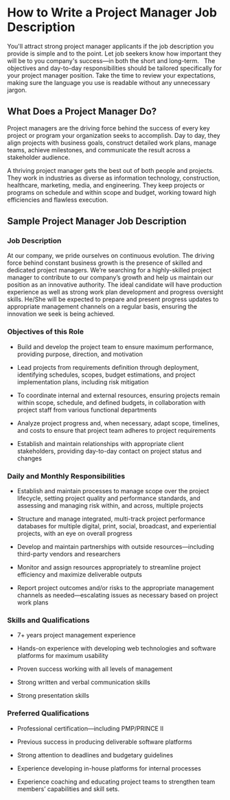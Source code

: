 # How to Write a Project Manager Job Description

You'll attract strong project manager applicants if the job description you provide is simple and to the point. Let job seekers know how important they will be to you company's success—in both the short and long-term.
 
The objectives and day-to-day responsibilities should be tailored specifically for your project manager position. Take the time to review your expectations, making sure the language you use is readable without any unnecessary jargon.
## What Does a Project Manager Do?

Project managers are the driving force behind the success of every key project or program your organization seeks to accomplish. Day to day, they align projects with business goals, construct detailed work plans, manage teams, achieve milestones, and communicate the result across a stakeholder audience.

A thriving project manager gets the best out of both people and projects. They work in industries as diverse as information technology, construction, healthcare, marketing, media, and engineering. They keep projects or programs on schedule and within scope and budget, working toward high efficiencies and flawless execution.  
## Sample Project Manager Job Description

### Job Description

At our company, we pride ourselves on continuous evolution. The driving force behind constant business growth is the presence of skilled and dedicated project managers. We’re searching for a highly-skilled project manager to contribute to our company’s growth and help us maintain our position as an innovative authority. The ideal candidate will have production experience as well as strong work plan development and progress oversight skills. He/She will be expected to prepare and present progress updates to appropriate management channels on a regular basis, ensuring the innovation we seek is being achieved.  

### Objectives of this Role

* Build and develop the project team to ensure maximum performance, providing purpose, direction, and motivation

* Lead projects from requirements definition through deployment, identifying schedules, scopes, budget estimations, and project implementation plans, including risk mitigation

* To coordinate internal and external resources, ensuring projects remain within scope, schedule, and defined budgets, in collaboration with project staff from various functional departments

* Analyze project progress and, when necessary, adapt scope, timelines, and costs to ensure that project team adheres to project requirements

* Establish and maintain relationships with appropriate client stakeholders, providing day-to-day contact on project status and changes

### Daily and Monthly Responsibilities

* Establish and maintain processes to manage scope over the project lifecycle, setting project quality and performance standards, and assessing and managing risk within, and across, multiple projects

* Structure and manage integrated, multi-track project performance databases for multiple digital, print, social, broadcast, and experiential projects, with an eye on overall progress

* Develop and maintain partnerships with outside resources—including third-party vendors and researchers

* Monitor and assign resources appropriately to streamline project efficiency and maximize deliverable outputs

* Report project outcomes and/or risks to the appropriate management channels as needed—escalating issues as necessary based on project work plans

### Skills and Qualifications

* 7+ years project management experience

* Hands-on experience with developing web technologies and software platforms for maximum usability

* Proven success working with all levels of management

* Strong written and verbal communication skills

* Strong presentation skills

### Preferred Qualifications

* Professional certification—including PMP/PRINCE II

* Previous success in producing deliverable software platforms

* Strong attention to deadlines and budgetary guidelines

* Experience developing in-house platforms for internal processes

* Experience coaching and educating project teams to strengthen team members’ capabilities and skill sets.

